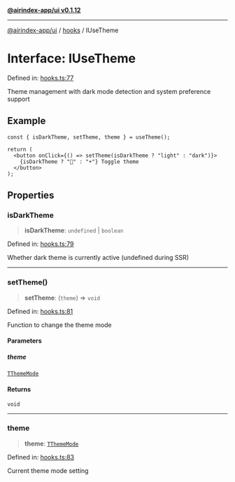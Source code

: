 [**@airindex-app/ui v0.1.12**](../../README.md)

***

[@airindex-app/ui](../../README.md) / [hooks](../README.md) / IUseTheme

# Interface: IUseTheme

Defined in: [hooks.ts:77](https://github.com/airindex-app/ui/blob/44c2ff1163e9f47e185bc913a5043dd88c81b2b7/src/types/hooks.ts#L77)

Theme management with dark mode detection and system preference support

## Example

```tsx
const { isDarkTheme, setTheme, theme } = useTheme();

return (
  <button onClick={() => setTheme(isDarkTheme ? "light" : "dark")}>
    {isDarkTheme ? "🌙" : "☀️"} Toggle theme
  </button>
);
```

## Properties

### isDarkTheme

> **isDarkTheme**: `undefined` \| `boolean`

Defined in: [hooks.ts:79](https://github.com/airindex-app/ui/blob/44c2ff1163e9f47e185bc913a5043dd88c81b2b7/src/types/hooks.ts#L79)

Whether dark theme is currently active (undefined during SSR)

***

### setTheme()

> **setTheme**: (`theme`) => `void`

Defined in: [hooks.ts:81](https://github.com/airindex-app/ui/blob/44c2ff1163e9f47e185bc913a5043dd88c81b2b7/src/types/hooks.ts#L81)

Function to change the theme mode

#### Parameters

##### theme

[`TThemeMode`](../type-aliases/TThemeMode.md)

#### Returns

`void`

***

### theme

> **theme**: [`TThemeMode`](../type-aliases/TThemeMode.md)

Defined in: [hooks.ts:83](https://github.com/airindex-app/ui/blob/44c2ff1163e9f47e185bc913a5043dd88c81b2b7/src/types/hooks.ts#L83)

Current theme mode setting
